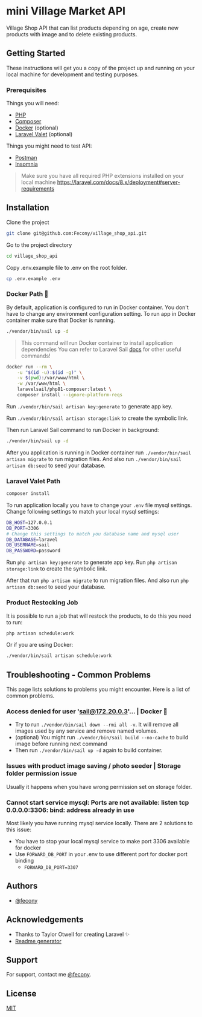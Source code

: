 # mini Village Market API

Village Shop API that can list products depending on age, create new products with image and to delete existing
products.

## Getting Started

These instructions will get you a copy of the project up and running on your local machine for development and testing
purposes.

### Prerequisites

Things you will need:

- [PHP](https://www.php.net/downloads.php)
- [Composer](https://getcomposer.org/download/)
- [Docker](https://docs.docker.com/get-docker/) (optional)
- [Laravel Valet](https://laravel.com/docs/9.x/valet) (optional)

Things you might need to test API:

- [Postman](https://www.postman.com/downloads/)
- [Insomnia](https://insomnia.rest/download)

> Make sure you have all required PHP extensions installed on your local
> machine https://laravel.com/docs/8.x/deployment#server-requirements

## Installation

Clone the project

```bash
git clone git@github.com:Fecony/village_shop_api.git
```

Go to the project directory

```bash
cd village_shop_api
```

Copy .env.example file to .env on the root folder.

```bash
cp .env.example .env
```

### Docker Path 🐳

By default, application is configured to run in Docker container. You don't have to change any environment configuration
setting.
To run app in Docker container make sure that Docker is running.

```bash
./vendor/bin/sail up -d
```

> This command will run Docker container to install application dependencies
> You can refer to Laravel
> Sail [docs](https://laravel.com/docs/9.x/sail#installing-composer-dependencies-for-existing-projects) for other useful
> commands!

```bash
docker run --rm \
    -u "$(id -u):$(id -g)" \
    -v $(pwd):/var/www/html \
    -w /var/www/html \
    laravelsail/php81-composer:latest \
    composer install --ignore-platform-reqs
```

Run `./vendor/bin/sail artisan key:generate` to generate app key.

Run `./vendor/bin/sail artisan storage:link` to create the symbolic link.

Then run Laravel Sail command to run Docker in background:

```bash
./vendor/bin/sail up -d
```

After you application is running in Docker container run `./vendor/bin/sail artisan migrate` to run migration files.
And also run `./vendor/bin/sail artisan db:seed` to seed your database.

### Laravel Valet Path

```bash
composer install
```

To run application locally you have to change your `.env` file mysql settings.
Change following settings to match your local mysql settings:

```bash
DB_HOST=127.0.0.1
DB_PORT=3306
# Change this settings to match you database name and mysql user
DB_DATABASE=laravel
DB_USERNAME=sail
DB_PASSWORD=password
```

Run `php artisan key:generate` to generate app key.
Run `php artisan storage:link` to create the symbolic link.

After that run `php artisan migrate` to run migration files. And also run `php artisan db:seed` to seed your database.

### Product Restocking Job

It is possible to run a job that will restock the products, to do this you need to run:

```bash
php artisan schedule:work
```

Or if you are using Docker:

```bash
./vendor/bin/sail artisan schedule:work
```

## Troubleshooting - Common Problems

This page lists solutions to problems you might encounter. Here is a list of common problems.

### Access denied for user 'sail@172.20.0.3'... | Docker 🐳

- Try to run `./vendor/bin/sail down --rmi all -v`. It will remove all images used by any service and remove named
  volumes.
- (optional) You might run `./vendor/bin/sail build --no-cache` to build image before running next command
- Then run `./vendor/bin/sail up -d` again to build container.

### Issues with product image saving / photo seeder | Storage folder permission issue

Usually it happens when you have wrong permission set on storage folder.

### Cannot start service mysql: Ports are not available: listen tcp 0.0.0.0:3306: bind: address already in use

Most likely you have running mysql service locally. There are 2 solutions to this issue:

- You have to stop your local mysql service to make port 3306 available for docker
- Use `FORWARD_DB_PORT` in your .env to use different port for docker port binding
    - `FORWARD_DB_PORT=3307`

## Authors

- [@fecony](https://www.github.com/fecony)

## Acknowledgements

- Thanks to Taylor Otwell for creating Laravel ✨
- [Readme generator](https://readme.so/)

## Support

For support, contact me [@fecony](https://www.github.com/fecony).

## License

[MIT](https://choosealicense.com/licenses/mit/)
